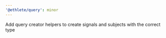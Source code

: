 ```yaml
---
'@ethlete/query': minor
---
```


Add query creator helpers to create signals and subjects with the correct type
